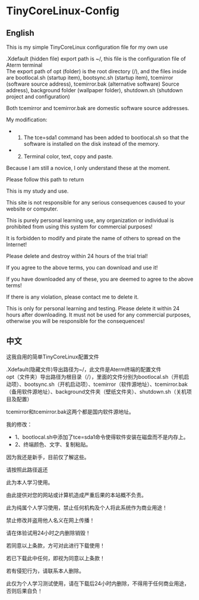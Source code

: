 # TinyCoreLinux-Config

## English

This is my simple TinyCoreLinux configuration file for my own use

.Xdefault (hidden file) export path is ~/, this file is the configuration file of Aterm terminal    
The export path of opt (folder) is the root directory (/), and the files inside are bootlocal.sh (startup item), bootsync.sh (startup item), tcemirror (software source address), tcemirror.bak (alternative software) Source address), background folder (wallpaper folder), shutdown.sh (shutdown project and configuration)    

Both tcemirror and tcemirror.bak are domestic software source addresses.

My modification:    
- 1. The tce=sda1 command has been added to bootlocal.sh so that the software is installed on the disk instead of the memory.    
- 2. Terminal color, text, copy and paste.    

Because I am still a novice, I only understand these at the moment.

Please follow this path to return

This is my study and use.

This site is not responsible for any serious consequences caused to your website or computer.

This is purely personal learning use, any organization or individual is prohibited from using this system for commercial purposes!

It is forbidden to modify and pirate the name of others to spread on the Internet!

Please delete and destroy within 24 hours of the trial trial!

If you agree to the above terms, you can download and use it!

If you have downloaded any of these, you are deemed to agree to the above terms!

If there is any violation, please contact me to delete it.

This is only for personal learning and testing. Please delete it within 24 hours after downloading. It must not be used for any commercial purposes, otherwise you will be responsible for the consequences!

## 中文

这我自用的简单TinyCoreLinux配置文件

.Xdefault(隐藏文件)导出路径为~/，此文件是Aterm终端的配置文件    
opt（文件夹）导出路径为根目录（/），里面的文件分别为bootlocal.sh（开机启动项）、bootsync.sh（开机启动项）、tcemirror（软件源地址）、tcemirror.bak（备用软件源地址）、background文件夹（壁纸文件夹）、shutdown.sh（关机项目及配置）    

tcemirror和tcemirror.bak这两个都是国内软件源地址。

我的修改：    
- 1、bootlocal.sh中添加了tce=sda1命令使得软件安装在磁盘而不是内存上。    
- 2、终端颜色、文字、复制粘贴。    

因为我还是新手，目前仅了解这些。

请按照此路径返还

此为本人学习使用。

由此提供对您的网站或计算机造成严重后果的本站概不负责。

此为纯属个人学习使用，禁止任何机构及个人将此系统作为商业用途！

禁止修改并盗用他人名义在网上传播！

请在体验试用24小时之内删除销毁！

若同意以上条款，方可对此进行下载使用！

若已下载此中任何，即视为同意以上条款！

若有侵犯行为，请联系本人删除。

此仅为个人学习测试使用，请在下载后24小时内删除，不得用于任何商业用途，否则后果自负！
